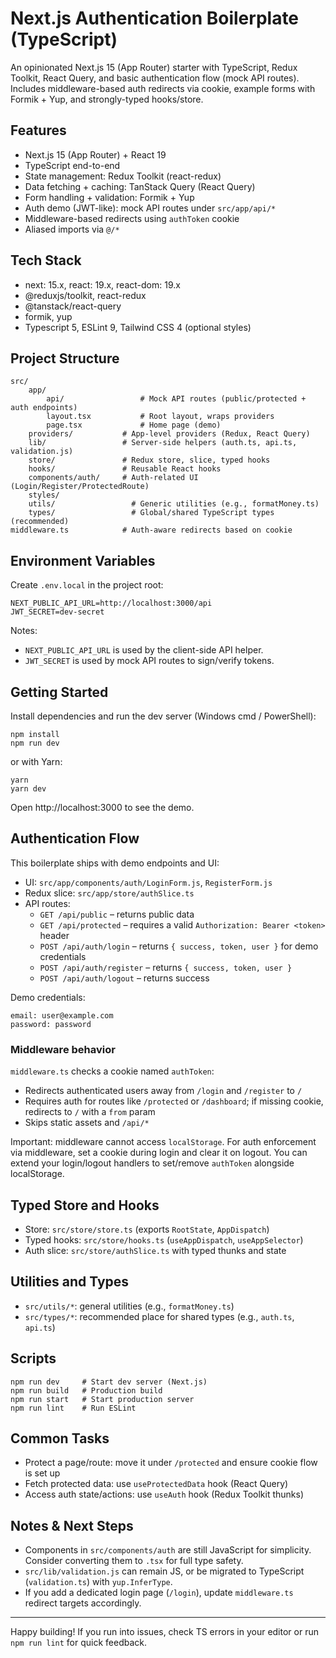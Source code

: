 # Next.js Authentication Boilerplate (TypeScript)

An opinionated Next.js 15 (App Router) starter with TypeScript, Redux Toolkit, React Query, and basic authentication flow (mock API routes). Includes middleware-based auth redirects via cookie, example forms with Formik + Yup, and strongly-typed hooks/store.

## Features

- Next.js 15 (App Router) + React 19
- TypeScript end-to-end
- State management: Redux Toolkit (react-redux)
- Data fetching + caching: TanStack Query (React Query)
- Form handling + validation: Formik + Yup
- Auth demo (JWT-like): mock API routes under `src/app/api/*`
- Middleware-based redirects using `authToken` cookie
- Aliased imports via `@/*`

## Tech Stack

- next: 15.x, react: 19.x, react-dom: 19.x
- @reduxjs/toolkit, react-redux
- @tanstack/react-query
- formik, yup
- Typescript 5, ESLint 9, Tailwind CSS 4 (optional styles)

## Project Structure

```
src/
	app/
		api/                 # Mock API routes (public/protected + auth endpoints)
		layout.tsx           # Root layout, wraps providers
		page.tsx             # Home page (demo)
    providers/           # App-level providers (Redux, React Query)
    lib/                 # Server-side helpers (auth.ts, api.ts, validation.js)
    store/               # Redux store, slice, typed hooks
    hooks/               # Reusable React hooks
    components/auth/     # Auth-related UI (Login/Register/ProtectedRoute)
	styles/
	utils/                 # Generic utilities (e.g., formatMoney.ts)
	types/                 # Global/shared TypeScript types (recommended)
middleware.ts            # Auth-aware redirects based on cookie
```

## Environment Variables

Create `.env.local` in the project root:

```
NEXT_PUBLIC_API_URL=http://localhost:3000/api
JWT_SECRET=dev-secret
```

Notes:

- `NEXT_PUBLIC_API_URL` is used by the client-side API helper.
- `JWT_SECRET` is used by mock API routes to sign/verify tokens.

## Getting Started

Install dependencies and run the dev server (Windows cmd / PowerShell):

```
npm install
npm run dev
```

or with Yarn:

```
yarn
yarn dev
```

Open http://localhost:3000 to see the demo.

## Authentication Flow

This boilerplate ships with demo endpoints and UI:

- UI: `src/app/components/auth/LoginForm.js`, `RegisterForm.js`
- Redux slice: `src/app/store/authSlice.ts`
- API routes:
  - `GET /api/public` – returns public data
  - `GET /api/protected` – requires a valid `Authorization: Bearer <token>` header
  - `POST /api/auth/login` – returns `{ success, token, user }` for demo credentials
  - `POST /api/auth/register` – returns `{ success, token, user }`
  - `POST /api/auth/logout` – returns success

Demo credentials:

```
email: user@example.com
password: password
```

### Middleware behavior

`middleware.ts` checks a cookie named `authToken`:

- Redirects authenticated users away from `/login` and `/register` to `/`
- Requires auth for routes like `/protected` or `/dashboard`; if missing cookie, redirects to `/` with a `from` param
- Skips static assets and `/api/*`

Important: middleware cannot access `localStorage`. For auth enforcement via middleware, set a cookie during login and clear it on logout. You can extend your login/logout handlers to set/remove `authToken` alongside localStorage.

## Typed Store and Hooks

- Store: `src/store/store.ts` (exports `RootState`, `AppDispatch`)
- Typed hooks: `src/store/hooks.ts` (`useAppDispatch`, `useAppSelector`)
- Auth slice: `src/store/authSlice.ts` with typed thunks and state

## Utilities and Types

- `src/utils/*`: general utilities (e.g., `formatMoney.ts`)
- `src/types/*`: recommended place for shared types (e.g., `auth.ts`, `api.ts`)

## Scripts

```
npm run dev     # Start dev server (Next.js)
npm run build   # Production build
npm run start   # Start production server
npm run lint    # Run ESLint
```

## Common Tasks

- Protect a page/route: move it under `/protected` and ensure cookie flow is set up
- Fetch protected data: use `useProtectedData` hook (React Query)
- Access auth state/actions: use `useAuth` hook (Redux Toolkit thunks)

## Notes & Next Steps

- Components in `src/components/auth` are still JavaScript for simplicity. Consider converting them to `.tsx` for full type safety.
- `src/lib/validation.js` can remain JS, or be migrated to TypeScript (`validation.ts`) with `yup.InferType`.
- If you add a dedicated login page (`/login`), update `middleware.ts` redirect targets accordingly.

---

Happy building! If you run into issues, check TS errors in your editor or run `npm run lint` for quick feedback.
